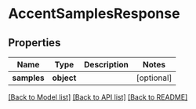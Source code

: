 # AccentSamplesResponse

## Properties
Name | Type | Description | Notes
------------ | ------------- | ------------- | -------------
**samples** | **object** |  | [optional] 

[[Back to Model list]](../README.md#documentation-for-models) [[Back to API list]](../README.md#documentation-for-api-endpoints) [[Back to README]](../README.md)

